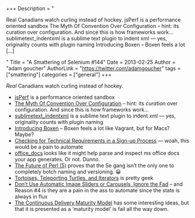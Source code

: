+++
Description = "<p>Real Canadians watch curling instead of hockey. jsPerf is a performance oriented sandbox The Myth Of Convention Over Configuration – hint: its curation over configuration. And since this is how frameworks work… sublimetext_indentxml is a sublime text plugin to indent xml — yes, originality counts with plugin naming Introducing Boxen – Boxen feels a lot […]</p>"
Title = "A Smattering of Selenium #144"
Date = 2013-02-25
Author = "adam goucher"
AuthorLink = "https://twitter.com/adamgoucher"
tags = ["smattering"]
categories = ["general"]
+++

<p><i>Real</i> Canadians watch curling instead of hockey.</p>
<ul>
<li><a href="http://jsperf.com/">jsPerf</a> is a performance oriented sandbox</li>
<li><a href="http://gilesbowkett.blogspot.ca/2013/02/the-lie-of-convention-over-configuration.html">The Myth Of Convention Over Configuration</a> &#8211; hint: its <i>curation</i> over configuration. And since this is how frameworks work&#8230;</li>
<li><a href="https://github.com/alek-sys/sublimetext_indentxml">sublimetext_indentxml</a> is a sublime text plugin to indent xml &#8212; yes, originality counts with plugin naming</li>
<li><a href="https://github.com/blog/1345-introducing-boxen">Introducing Boxen</a> &#8211; Boxen feels a lot like Vagrant, but for Macs? Maybe?</li>
<li><a href="http://blog.pamelafox.org/2013/02/checking-for-technical-requirements-in.html">Checking for Technical Requirements in a Sign-up Process</a> &#8212; woah, this would be a pain to automate</li>
<li><a href="https://github.com/mwelham/office_docs">office_docs</a> looks like it might help parse and inspect ms office docs your app generates. Or not. Dunno.</li>
<li><a href="http://blog.urth.org/2013/02/12/the-future-of-perl-5/">The Future of Perl (5)</a> proves that the Se gang isn&#8217;t the only one to completely botch naming and versioning. 😀</li>
<li><a href="https://github.com/raganwald/homoiconic/blob/master/2013/02/turtles-and-iterators.md">Tortoises, Teleporting Turtles, and Iterators</a> is pretty geek</li>
<li><a href="http://conversionxl.com/dont-use-automatic-image-sliders-or-carousels-ignore-the-fad/">Don’t Use Automatic Image Sliders or Carousels, Ignore the Fad</a> &#8211; and Reason #4 is they are a pain in the ass to automate since the state is always in flux</li>
<li><a href="http://www.infoq.com/articles/Continuous-Delivery-Maturity-Model">The Continuous Delivery Maturity Model</a> has some interesting ideas, but that it is presented as a &#8216;maturity model&#8217; is fail all the way down.</li>
</ul>

